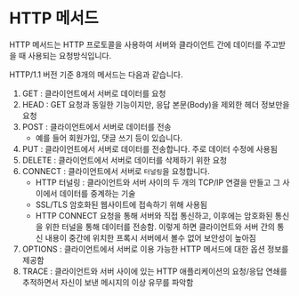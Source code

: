 # HTTP 메서드
HTTP 메서드는 HTTP 프로토콜을 사용하여 서버와 클라이언트 간에 데이터를 주고받을 때 사용되는 요청방식입니다.

HTTP/1.1 버전 기준 8개의 메서드는 다음과 같습니다.

1. GET : 클라이언트에서 서버로 데이터를 요청
2. HEAD : GET 요청과 동일한 기능이지만, 응답 본문(Body)을 제외한 헤더 정보만을 요청
3. POST : 클라이언트에서 서버로 데이터를 전송
   - 예를 들어 회원가입, 댓글 쓰기 등이 있습니다.
4. PUT : 클라이언트에서 서버로 데이터를 전송합니다. 주로 데이터 수정에 사용됨
5. DELETE : 클라이언트에서 서버로 데이터를 삭제하기 위한 요청
6. CONNECT : 클라이언트에서 서버로 `터널링`을 요청합니다.
   - HTTP 터널링 : 클라이언트와 서버 사이의 두 개의 TCP/IP 연결을 만들고 그 사이에서 데이터를 중계하는 기술
   - SSL/TLS 암호화된 웹사이트에 접속하기 위해 사용됨
   - HTTP CONNECT 요청을 통해 서버와 직접 통신하고, 
   이후에는 암호화된 통신을 위한 터널을 통해 데이터를 전송함. 
   이렇게 하면 클라이언트와 서버 간의 통신 내용이 중간에 위치한 프록시 서버에서 볼수 없어 보안성이 높아짐
7. OPTIONS : 클라이언트에서 서버로 이용 가능한 HTTP 메서드에 대한 옵션 정보를 제공함
8. TRACE : 클라이언트와 서버 사이에 있는 HTTP 애플리케이션의 요청/응답 연쇄를
추적하면서 자신이 보낸 메시지의 이상 유무를 파악함



